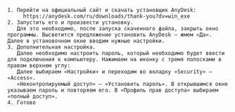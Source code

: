     1. Перейти на официальный сайт и скачать установщик AnyDesk:
	     https://anydesk.com/ru/downloads/thank-you?dv=win_exe
    2. Запустить его и произвести установку. 
       Для это необходимо, после запуска скаченного файла, закрыть окно программы. Высветится предложение установить AnyDesk — жмем «Да». Далее в установочном окне вводим нужные настройки.
    3. Дополнительная настройка.
       Далее необходимо настроить пароль, который необходимо будет ввести для подключения к компьютеру. Нажимаем на иконку с тремя полосками в правом верхнем углу:
       Далее выбираем «Настройки» и переходим во вкладку «Security» — «Access».
       «Неконтролируемый доступ» — «Установить пароль». В открывшимся окне указываем пароль и повторяем его. В «Профиль прав доступа» выбираем «полный доступ».
    4. Готово
